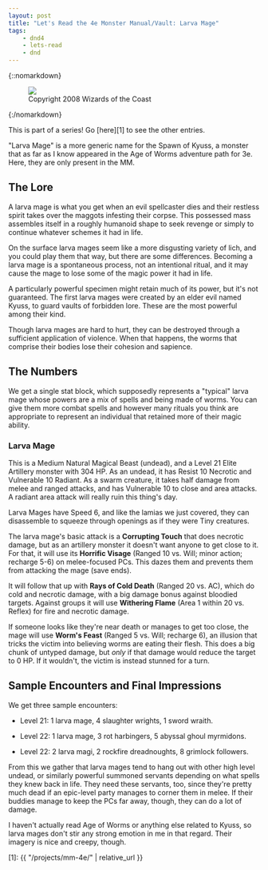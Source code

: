 ```yaml
---
layout: post
title: "Let's Read the 4e Monster Manual/Vault: Larva Mage"
tags:
    - dnd4
    - lets-read
    - dnd
---
```

{::nomarkdown}
<figure class="right">
  <img src="{{ "/assets/wir-mm-4e-larva-mage.png" | absolute_url }}"/>
  <figcaption>
    Copyright 2008 Wizards of the Coast
  </figcaption>
</figure>
{:/nomarkdown}

This is part of a series! Go [here][1] to see the other entries.

"Larva Mage" is a more generic name for the Spawn of Kyuss, a monster that
as far as I know appeared in the Age of Worms adventure path for 3e. Here, they
are only present in the MM.

## The Lore

A larva mage is what you get when an evil spellcaster dies and their restless
spirit takes over the maggots infesting their corpse. This possessed mass
assembles itself in a roughly humanoid shape to seek revenge or simply to
continue whatever schemes it had in life.

On the surface larva mages seem like a more disgusting variety of lich, and you
could play them that way, but there are some differences. Becoming a larva mage
is a spontaneous process, not an intentional ritual, and it may cause the mage
to lose some of the magic power it had in life.

A particularly powerful specimen might retain much of its power, but it's not
guaranteed. The first larva mages were created by an elder evil named Kyuss, to
guard vaults of forbidden lore. These are the most powerful among their kind.

Though larva mages are hard to hurt, they can be destroyed through a sufficient
application of violence. When that happens, the worms that comprise their bodies
lose their cohesion and sapience.

## The Numbers

We get a single stat block, which supposedly represents a "typical" larva mage
whose powers are a mix of spells and being made of worms. You can give them more
combat spells and however many rituals you think are appropriate to represent an
individual that retained more of their magic ability.

### Larva Mage

This is a Medium Natural Magical Beast (undead), and a Level 21 Elite Artillery
monster with 304 HP. As an undead, it has Resist 10 Necrotic and Vulnerable 10
Radiant. As a swarm creature, it takes half damage from melee and ranged
attacks, and has Vulnerable 10 to close and area attacks. A radiant area attack
will really ruin this thing's day.

Larva Mages have Speed 6, and like the lamias we just covered, they can
disassemble to squeeze through openings as if they were Tiny creatures.

The larva mage's basic attack is a **Corrupting Touch** that does necrotic
damage, but as an artillery monster it doesn't want anyone to get close to
it. For that, it will use its **Horrific Visage** (Ranged 10 vs. Will; minor
action; recharge 5-6) on melee-focused PCs. This dazes them and prevents them
from attacking the mage (save ends).

It will follow that up with **Rays of Cold Death** (Ranged 20 vs. AC), which do
cold and necrotic damage, with a big damage bonus against bloodied
targets. Against groups it will use **Withering Flame** (Area 1 within 20
vs. Reflex) for fire and necrotic damage.

If someone looks like they're near death or manages to get too close, the mage
will use **Worm's Feast** (Ranged 5 vs. Will; recharge 6), an illusion that
tricks the victim into believing worms are eating their flesh. This does a big
chunk of untyped damage, but _only_ if that damage would reduce the target to 0
HP. If it wouldn't, the victim is instead stunned for a turn.

## Sample Encounters and Final Impressions

We get three sample encounters:

- Level 21: 1 larva mage, 4 slaughter wrights, 1 sword wraith.

- Level 22: 1 larva mage, 3 rot harbingers, 5 abyssal ghoul myrmidons.

- Level 22: 2 larva magi, 2 rockfire dreadnoughts, 8 grimlock followers.

From this we gather that larva mages tend to hang out with other high level
undead, or similarly powerful summoned servants depending on what spells they
knew back in life. They need these servants, too, since they're pretty much dead
if an epic-level party manages to corner them in melee. If their buddies manage
to keep the PCs far away, though, they can do a lot of damage.

I haven't actually read Age of Worms or anything else related to Kyuss, so larva
mages don't stir any strong emotion in me in that regard. Their imagery is nice
and creepy, though.


[1]: {{ "/projects/mm-4e/" | relative_url }}

